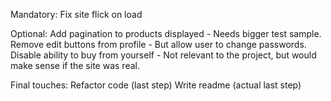 Mandatory:
Fix site flick on load

Optional:
Add pagination to products displayed - Needs bigger test sample.
Remove edit buttons from profile - But allow user to change passwords.
Disable ability to buy from yourself - Not relevant to the project, but would make sense if the site was real.

Final touches:
Refactor code (last step)
Write readme (actual last step)